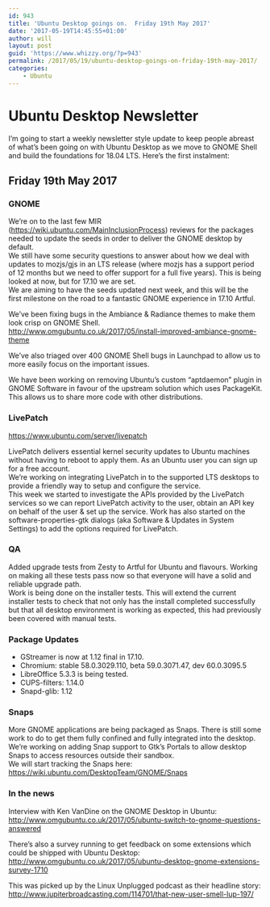 ```yaml
---
id: 943
title: 'Ubuntu Desktop goings on.  Friday 19th May 2017'
date: '2017-05-19T14:45:55+01:00'
author: will
layout: post
guid: 'https://www.whizzy.org/?p=943'
permalink: /2017/05/19/ubuntu-desktop-goings-on-friday-19th-may-2017/
categories:
    - Ubuntu
---
```


# Ubuntu Desktop Newsletter

I’m going to start a weekly newsletter style update to keep people abreast of what’s been going on with Ubuntu Desktop as we move to GNOME Shell and build the foundations for 18.04 LTS. Here’s the first instalment:

## Friday 19th May 2017

### GNOME

We’re on to the last few MIR (<https://wiki.ubuntu.com/MainInclusionProcess>) reviews for the packages needed to update the seeds in order to deliver the GNOME desktop by default.  
We still have some security questions to answer about how we deal with updates to mozjs/gjs in an LTS release (where mozjs has a support period of 12 months but we need to offer support for a full five years). This is being looked at now, but for 17.10 we are set.  
We are aiming to have the seeds updated next week, and this will be the first milestone on the road to a fantastic GNOME experience in 17.10 Artful.

We’ve been fixing bugs in the Ambiance &amp; Radiance themes to make them look crisp on GNOME Shell.  
<http://www.omgubuntu.co.uk/2017/05/install-improved-ambiance-gnome-theme>

We’ve also triaged over 400 GNOME Shell bugs in Launchpad to allow us to more easily focus on the important issues.

We have been working on removing Ubuntu’s custom “aptdaemon” plugin in GNOME Software in favour of the upstream solution which uses PackageKit. This allows us to share more code with other distributions.

### LivePatch

<https://www.ubuntu.com/server/livepatch>

LivePatch delivers essential kernel security updates to Ubuntu machines without having to reboot to apply them. As an Ubuntu user you can sign up for a free account.  
We’re working on integrating LivePatch in to the supported LTS desktops to provide a friendly way to setup and configure the service.  
This week we started to investigate the APIs provided by the LivePatch services so we can report LivePatch activity to the user, obtain an API key on behalf of the user &amp; set up the service. Work has also started on the software-properties-gtk dialogs (aka Software &amp; Updates in System Settings) to add the options required for LivePatch.

### QA

Added upgrade tests from Zesty to Artful for Ubuntu and flavours. Working on making all these tests pass now so that everyone will have a solid and reliable upgrade path.  
Work is being done on the installer tests. This will extend the current installer tests to check that not only has the install completed successfully but that all desktop environment is working as expected, this had previously been covered with manual tests.

### Package Updates

- GStreamer is now at 1.12 final in 17.10.
- Chromium: stable 58.0.3029.110, beta 59.0.3071.47, dev 60.0.3095.5
- LibreOffice 5.3.3 is being tested.
- CUPS-filters: 1.14.0
- Snapd-glib: 1.12

### Snaps

More GNOME applications are being packaged as Snaps. There is still some work to do to get them fully confined and fully integrated into the desktop. We’re working on adding Snap support to Gtk’s Portals to allow desktop Snaps to access resources outside their sandbox.  
We will start tracking the Snaps here:  
<https://wiki.ubuntu.com/DesktopTeam/GNOME/Snaps>

### In the news

Interview with Ken VanDine on the GNOME Desktop in Ubuntu: [http://www.omgubuntu.co.uk/2017/05/ubuntu-switch-to-gnome-questions-answered  ](http://www.omgubuntu.co.uk/2017/05/ubuntu-switch-to-gnome-questions-answered)

There’s also a survey running to get feedback on some extensions which could be shipped with Ubuntu Desktop: <http://www.omgubuntu.co.uk/2017/05/ubuntu-desktop-gnome-extensions-survey-1710>

This was picked up by the Linux Unplugged podcast as their headline story: <http://www.jupiterbroadcasting.com/114701/that-new-user-smell-lup-197/>